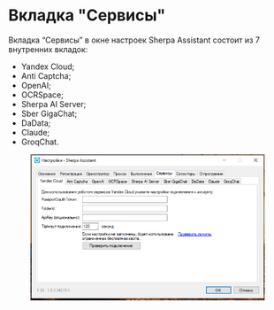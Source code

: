 # Вкладка "Сервисы"

Вкладка “Сервисы” в окне настроек Sherpa Assistant состоит из 7 внутренних вкладок:

* Yandex Cloud;
* Anti Captcha;
* OpenAI;
* OCRSpace;
* Sherpa AI Server;
* Sber GigaChat;
* DaData;
* Claude;
* GroqChat.

<figure><img src="../../../../../.gitbook/assets/image (13) (1).png" alt=""><figcaption></figcaption></figure>
